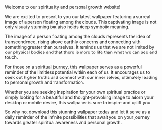 <!--
Write me content for website with wallpaper "A surreal image of a person floating among the clouds for a spirituality or personal growth website"
-->

<!--font:Poppins-->

Welcome to our spirituality and personal growth website! 

We are excited to present to you our latest wallpaper featuring a surreal image of a person floating among the clouds. This captivating image is not only visually stunning but also holds deep symbolic meaning.

The image of a person floating among the clouds represents the idea of transcendence, rising above earthly concerns and connecting with something greater than ourselves. It reminds us that we are not limited by our physical bodies and that there is more to life than what we can see and touch.

For those on a spiritual journey, this wallpaper serves as a powerful reminder of the limitless potential within each of us. It encourages us to seek out higher truths and connect with our inner selves, ultimately leading to personal growth and transformation.

Whether you are seeking inspiration for your own spiritual practice or simply looking for a beautiful and thought-provoking image to adorn your desktop or mobile device, this wallpaper is sure to inspire and uplift you.

So why not download this stunning wallpaper today and let it serve as a daily reminder of the infinite possibilities that await you on your journey towards greater spiritual awareness and personal growth.
